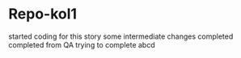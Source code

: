 # Repo-kol1
started coding for this story
some intermediate changes
completed
completed from QA
trying to complete
abcd
